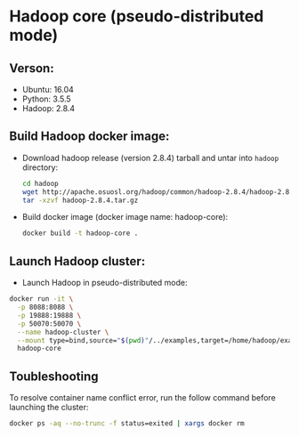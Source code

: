 
# Hadoop core (pseudo-distributed mode)

## Verson:
  - Ubuntu: 16.04
  - Python: 3.5.5
  - Hadoop: 2.8.4

## Build Hadoop docker image:

- Download hadoop release (version 2.8.4) tarball and untar into `hadoop` directory:

  ```bash
  cd hadoop
  wget http://apache.osuosl.org/hadoop/common/hadoop-2.8.4/hadoop-2.8.4.tar.gz
  tar -xzvf hadoop-2.8.4.tar.gz
  ```
  
- Build docker image (docker image name: hadoop-core):

  ```bash
  docker build -t hadoop-core .
  ```
  
## Launch Hadoop cluster:

  - Launch Hadoop in pseudo-distributed mode:

  ```bash
  docker run -it \
    -p 8088:8088 \
    -p 19888:19888 \
    -p 50070:50070 \
    --name hadoop-cluster \
    --mount type=bind,source="$(pwd)"/../examples,target=/home/hadoop/examples \
    hadoop-core
  ```

## Toubleshooting

  To resolve container name conflict error, run the follow command before launching the cluster:
  
  ```bash
  docker ps -aq --no-trunc -f status=exited | xargs docker rm
  ```
